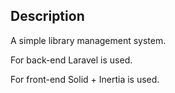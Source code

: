 ## Description
A simple library management system.

For back-end Laravel is used.

For front-end Solid + Inertia is used.
